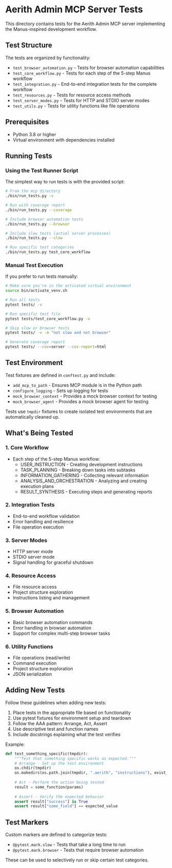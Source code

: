 # Aerith Admin MCP Server Tests

This directory contains tests for the Aerith Admin MCP server implementing the Manus-inspired development workflow.

## Test Structure

The tests are organized by functionality:

- `test_browser_automation.py` - Tests for browser automation capabilities
- `test_core_workflow.py` - Tests for each step of the 5-step Manus workflow
- `test_integration.py` - End-to-end integration tests for the complete workflow
- `test_resources.py` - Tests for resource access methods
- `test_server_modes.py` - Tests for HTTP and STDIO server modes
- `test_utils.py` - Tests for utility functions like file operations

## Prerequisites

- Python 3.8 or higher
- Virtual environment with dependencies installed

## Running Tests

### Using the Test Runner Script

The simplest way to run tests is with the provided script:

```bash
# From the mcp directory
./bin/run_tests.py -v

# Run with coverage report
./bin/run_tests.py --coverage

# Include browser automation tests
./bin/run_tests.py --browser

# Include slow tests (actual server processes)
./bin/run_tests.py --slow

# Run specific test categories
./bin/run_tests.py test_core_workflow
```

### Manual Test Execution

If you prefer to run tests manually:

```bash
# Make sure you're in the activated virtual environment
source bin/activate_venv.sh

# Run all tests
pytest tests/ -v

# Run specific test file
pytest tests/test_core_workflow.py -v

# Skip slow or browser tests
pytest tests/ -v -m "not slow and not browser"

# Generate coverage report
pytest tests/ --cov=server --cov-report=html
```

## Test Environment

Test fixtures are defined in `conftest.py` and include:

- `add_mcp_to_path` - Ensures MCP module is in the Python path
- `configure_logging` - Sets up logging for tests
- `mock_browser_context` - Provides a mock browser context for testing
- `mock_browser_agent` - Provides a mock browser agent for testing

Tests use `tmpdir` fixtures to create isolated test environments that are automatically cleaned up.

## What's Being Tested

### 1. Core Workflow
- Each step of the 5-step Manus workflow:
  - USER_INSTRUCTION - Creating development instructions
  - TASK_PLANNING - Breaking down tasks into subtasks
  - INFORMATION_GATHERING - Collecting relevant information
  - ANALYSIS_AND_ORCHESTRATION - Analyzing and creating execution plans
  - RESULT_SYNTHESIS - Executing steps and generating reports

### 2. Integration Tests
- End-to-end workflow validation
- Error handling and resilience
- File operation execution

### 3. Server Modes
- HTTP server mode
- STDIO server mode
- Signal handling for graceful shutdown

### 4. Resource Access
- File resource access
- Project structure exploration
- Instructions listing and management

### 5. Browser Automation
- Basic browser automation commands
- Error handling in browser automation
- Support for complex multi-step browser tasks

### 6. Utility Functions
- File operations (read/write)
- Command execution
- Project structure exploration
- JSON serialization

## Adding New Tests

Follow these guidelines when adding new tests:

1. Place tests in the appropriate file based on functionality
2. Use pytest fixtures for environment setup and teardown
3. Follow the AAA pattern: Arrange, Act, Assert
4. Use descriptive test and function names
5. Include docstrings explaining what the test verifies

Example:
```python
def test_something_specific(tmpdir):
    """Test that something specific works as expected."""
    # Arrange - Set up the test environment
    os.chdir(tmpdir)
    os.makedirs(os.path.join(tmpdir, ".aerith", "instructions"), exist_ok=True)
    
    # Act - Perform the action being tested
    result = some_function(params)
    
    # Assert - Verify the expected behavior
    assert result["success"] is True
    assert result["some_field"] == expected_value
```

## Test Markers

Custom markers are defined to categorize tests:

- `@pytest.mark.slow` - Tests that take a long time to run
- `@pytest.mark.browser` - Tests that require browser automation

These can be used to selectively run or skip certain test categories. 
